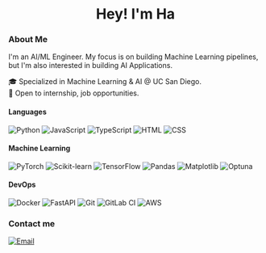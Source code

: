 <h1 align="center">Hey! I'm Ha</h1>

### About Me
I'm an AI/ML Engineer. My focus is on building Machine Learning pipelines, but I'm also interested in building AI Applications.

🎓 Specialized in Machine Learning & AI @ UC San Diego.
<br>
💼 Open to internship, job opportunities.

#### Languages

![Python](https://img.shields.io/badge/Python-3776AB?style=flat&logo=python&logoColor=white)
![JavaScript](https://img.shields.io/badge/JavaScript-F7DF1E?style=flat&logo=javascript&logoColor=black)
![TypeScript](https://img.shields.io/badge/TypeScript-3178C6?style=flat&logo=typescript&logoColor=white)
![HTML](https://img.shields.io/badge/HTML5-E34F26?style=flat&logo=html5&logoColor=white)
![CSS](https://img.shields.io/badge/CSS3-1572B6?style=flat&logo=css3&logoColor=white)

#### Machine Learning

![PyTorch](https://img.shields.io/badge/PyTorch-EE4C2C?style=flat&logo=pytorch&logoColor=white)
![Scikit-learn](https://img.shields.io/badge/Scikit--learn-F7931E?style=flat&logo=scikit-learn&logoColor=white)
![TensorFlow](https://img.shields.io/badge/TensorFlow-FF6F00?style=flat&logo=tensorflow&logoColor=white)
![Pandas](https://img.shields.io/badge/Pandas-150458?style=flat&logo=pandas&logoColor=white)
![Matplotlib](https://img.shields.io/badge/Matplotlib-3776AB?style=flat&logo=matplotlib&logoColor=white)
![Optuna](https://img.shields.io/badge/Optuna-000000?style=flat&logo=optuna&logoColor=white)

#### DevOps
![Docker](https://img.shields.io/badge/Docker-2496ED?style=flat&logo=docker&logoColor=white)
![FastAPI](https://img.shields.io/badge/FastAPI-009688?style=flat&logo=fastapi&logoColor=white)
![Git](https://img.shields.io/badge/Git-F05032?style=flat&logo=git&logoColor=white)
![GitLab CI](https://img.shields.io/badge/GitLab%20CI-FC6D26?style=flat&logo=gitlab&logoColor=white)
![AWS](https://img.shields.io/badge/AWS-FF9900?style=flat&logo=amazon-aws&logoColor=white)



### Contact me
[![Email](https://img.shields.io/badge/Reach%20Out!-D14836?style=flat&logo=gmail&logoColor=white)](mailto:your@email.com)

